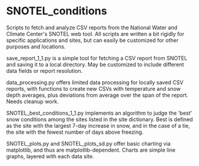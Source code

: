 # SNOTEL_conditions
Scripts to fetch and analyze CSV reports from the National Water and Climate Center's SNOTEL web tool. All scripts are written a bit rigidly for specific applications and sites, but can easily be customized for other purposes and locations.

save_report_1_1.py is a simple tool for fetching a CSV report from SNOTEL and saving it to a local directory. May be customized to include different data fields or report resolution.

data_processing.py offers limited data processing for locally saved CSV reports, with functions to create new CSVs with temperature and snow depth averages, plus deviations from average over the span of the report. Needs cleanup work.

SNOTEL_best_conditions_1_1.py implements an algorithm to judge the 'best' snow conditions among the sites listed in the site dictionary. Best is defined as the site with the largest 7-day increase in snow, and in the case of a tie, the site with the fewest number of days above freezing.

SNOTEL_plots.py and SNOTEL_plots_sd.py offer basic charting via matplotlib, and thus are matplotlib-dependent. Charts are simple line graphs, layered with each data site.
